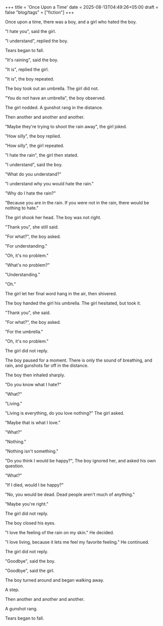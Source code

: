 +++
title = 'Once Upon a Time'
date = 2025-08-13T04:49:26+05:00
draft = false
"blog/tags" = ["fiction"]
+++

Once upon a time, there was a boy, and a girl who hated the boy.

"I hate you", said the girl.

"I understand", replied the boy.

Tears began to fall.

"It's raining", said the boy.

"It is", replied the girl.

"It is", the boy repeated.

The boy took out an umbrella. The girl did not.

"You do not have an umbrella", the boy observed.

The girl nodded. A gunshot rang in the distance.

Then another and another and another.

"Maybe they're trying to shoot the rain away", the girl joked.

"How silly", the boy replied.

"How silly", the girl repeated.

"I hate the rain", the girl then stated.

"I understand", said the boy.

"What do you understand?"

"I understand why you would hate the rain."

"Why do I hate the rain?"

"Because you are in the rain. If you were not in the rain, there would be nothing to hate."

The girl shook her head. The boy was not right.

"Thank you", she still said.

"For what?", the boy asked.

"For understanding."

"Oh, it's no problem."

"What's no problem?"

"Understanding."

"Oh."

The girl let her final word hang in the air, then shivered.

The boy handed the girl his umbrella. The girl hesitated, but took it.

"Thank you", she said.

"For what?", the boy asked.

"For the umbrella."

"Oh, it's no problem."

The girl did not reply.

The boy paused for a moment. There is only the sound of breathing, and rain, and gunshots far off in the distance.

The boy then inhaled sharply.

"Do you know what I hate?"

"What?"

"Living."

"Living is everything, do you love nothing?" The girl asked.

"Maybe that is what I love."

"What?"

"Nothing."

"Nothing isn't something." 

"Do you think I would be happy?", The boy ignored her, and asked his own question.

"What?"

"If I died, would I be happy?"

"No, you would be dead. Dead people aren't much of anything."

"Maybe you're right."

The girl did not reply. 

The boy closed his eyes.

"I love the feeling of the rain on my skin." He decided.

"I love living, because it lets me feel my favorite feeling." He continued.

The girl did not reply.

"Goodbye", said the boy.

"Goodbye", said the girl.

The boy turned around and began walking away.

A step.

Then another and another and another.

A gunshot rang.

Tears began to fall.



